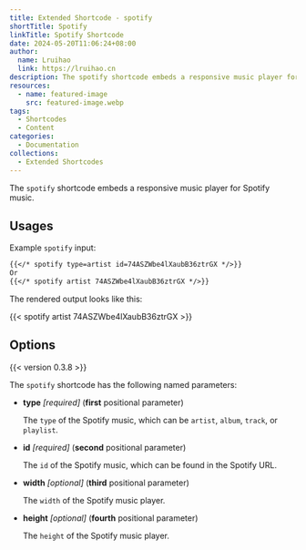 ```yaml
---
title: Extended Shortcode - spotify
shortTitle: Spotify
linkTitle: Spotify Shortcode
date: 2024-05-20T11:06:24+08:00
author:
  name: Lruihao
  link: https://lruihao.cn
description: The spotify shortcode embeds a responsive music player for Spotify music.
resources:
  - name: featured-image
    src: featured-image.webp
tags:
  - Shortcodes
  - Content
categories:
  - Documentation
collections:
  - Extended Shortcodes
---
```


The `spotify` shortcode embeds a responsive music player for Spotify music.

<!--more-->

## Usages

Example `spotify` input:

```markdown
{{</* spotify type=artist id=74ASZWbe4lXaubB36ztrGX */>}}
Or
{{</* spotify artist 74ASZWbe4lXaubB36ztrGX */>}}
```

The rendered output looks like this:

{{< spotify artist 74ASZWbe4lXaubB36ztrGX >}}

## Options

{{< version 0.3.8 >}}

The `spotify` shortcode has the following named parameters:

- **type** _[required]_ (**first** positional parameter)

    The `type` of the Spotify music, which can be `artist`, `album`, `track`, or `playlist`.

- **id** _[required]_ (**second** positional parameter)

    The `id` of the Spotify music, which can be found in the Spotify URL.

- **width** _[optional]_ (**third** positional parameter)

    The `width` of the Spotify music player.

- **height** _[optional]_ (**fourth** positional parameter)

    The `height` of the Spotify music player.
